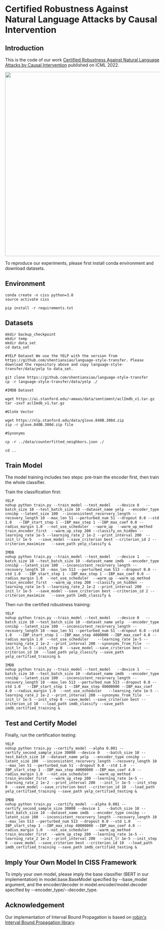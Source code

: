 # Certified Robustness Against Natural Language Attacks by Causal Intervention



## Introduction

This is the code of our work [Certified Robustness Against Natural Language Attacks by Causal Intervention](https://proceedings.mlr.press/v162/zhao22g/zhao22g.pdf) published on ICML 2022.

<div align=center>
<img src="https://github.com/zhao-ht/ConvexCertify/blob/master/pipeline.png" width="600px">
</div>


To reproduce our experiments, please first install conda environment and download datasets.




## Environment



```
conda create -n ciss python=3.8
source activate ciss

pip install -r requirements.txt
```

## Datasets


```
mkdir backup_checkpoint
mkdir temp
mkdir data_set
cd data_set

#YELP Dataset We use the YELP with the version from https://github.com/shentianxiao/language-style-transfer. Please download the repository above and copy language-style-transfer/data/yelp to data_set.

git clone https://github.com/shentianxiao/language-style-transfer
cp -r language-style-transfer/data/yelp ./

#IMDB Dataset

wget https://ai.stanford.edu/~amaas/data/sentiment/aclImdb_v1.tar.gz
tar -zxvf aclImdb_v1.tar.gz

#GloVe Vector

wget https://nlp.stanford.edu/data/glove.840B.300d.zip
zip -r glove.840B.300d.zip file

#Synonyms

cp -r ../data/counterfitted_neighbors.json ./

cd ..
```

## Train Model

The model training includes two steps: pre-train the encoder first, then train the whole classifier.

Train the classification first:



```
YELP
nohup python train.py --train_model --test_model   --device 0   --batch_size 10 --test_batch_size 10 --dataset_name yelp  --encoder_type cnnibp --latent_size 100  --inconsistent_recorvery_length --recovery_length 10 --max_len 51 --perturbed_num 51 --dropout 0.0 --std 1.0   --IBP_start_step 1 --IBP_max_step 1 --IBP_max_coef 0.0 --radius_margin 1.0  --not_use_scheduler  --warm_up  --warm_up_method train_encoder_first  --warm_up_step 200 --classify_on_hidden --learning_rate 1e-5 --learning_rate_2 1e-2 --print_interval 200  --init_lr 1e-5   --save_model --save_criterion best --criterion_id 2 --criterion_maximize   --save_path yelp_classify &

IMDB
nohup python train.py --train_model --test_model   --device 1   --batch_size 10 --test_batch_size 10 --dataset_name imdb  --encoder_type cnnibp --latent_size 100  --inconsistent_recorvery_length --recovery_length 10 --max_len 513 --perturbed_num 513 --dropout 0.0 --std 1.0  --IBP_start_step 1 --IBP_max_step 1 --IBP_max_coef 0.0 --radius_margin 1.0  --not_use_scheduler  --warm_up --warm_up_method train_encoder_first  --warm_up_step 200 --classify_on_hidden --learning_rate 1e-5 --learning_rate_2 1e-2 --print_interval 200  --init_lr 1e-5  --save_model --save_criterion best --criterion_id 2 --criterion_maximize   --save_path imdb_classify &

```

Then run the certified robustness training:

```
YELP
nohup python train.py --train_model --test_model   --device 0   --batch_size 10 --test_batch_size 10 --dataset_name yelp  --encoder_type cnnibp --latent_size 100  --inconsistent_recorvery_length --recovery_length 10 --max_len 51 --perturbed_num 51 --dropout 0.0 --std 1.0   --IBP_start_step 1 --IBP_max_step 4000000 --IBP_max_coef 4.0 --radius_margin 1.0  --not_use_scheduler    --learning_rate 1e-5 --learning_rate_2 1e-2 --print_interval 200 --synonyms_from_file  --init_lr 1e-5 --init_step 0  --save_model --save_criterion best --criterion_id 10  --load_path yelp_classify --save_path yelp_certified_training &

IMDB
nohup python train.py --train_model --test_model   --device 1   --batch_size 10 --test_batch_size 10 --dataset_name imdb  --encoder_type cnnibp --latent_size 100  --inconsistent_recorvery_length --recovery_length 10 --max_len 513 --perturbed_num 513 --dropout 0.0 --std 1.0   --IBP_start_step 1 --IBP_max_step 40000000 --IBP_max_coef 4.0 --radius_margin 1.0  --not_use_scheduler   --learning_rate 1e-5 --learning_rate_2 1e-2 --print_interval 200 --synonyms_from_file  --init_lr 1e-5 --init_step 0 --save_model --save_criterion best --criterion_id 10  --load_path imdb_classify --save_path imdb_certified_training &

```

## Test and Certify Model

Finally, run the certification testing:


```
YELP
nohup python train.py --certify_model --alpha 0.001 --certify_second_sample_size 30000 --device 0   --batch_size 10 --test_batch_size 10 --dataset_name yelp  --encoder_type cnnibp --latent_size 100  --inconsistent_recorvery_length --recovery_length 10 --max_len 51 --perturbed_num 51 --dropout 0.0 --std 1.0  --IBP_start_step 1 --IBP_max_step 40000000 --IBP_max_coef 4.0 --radius_margin 1.0  --not_use_scheduler   --warm_up_method train_encoder_first  --warm_up_step 200 --learning_rate 1e-5 --learning_rate_2 1e-2 --print_interval 200  --init_lr 1e-5 --init_step 0  --save_model --save_criterion best --criterion_id 10  --load_path yelp_certified_training --save_path yelp_certified_testing &

IMDB
nohup python train.py --certify_model  --alpha 0.001 --certify_second_sample_size 30000 --device 1   --batch_size 10 --test_batch_size 10 --dataset_name imdb  --encoder_type cnnibp --latent_size 100  --inconsistent_recorvery_length --recovery_length 10 --max_len 513 --perturbed_num 513 --dropout 0.0 --std 1.0   --IBP_start_step 1 --IBP_max_step 40000000 --IBP_max_coef 4.0 --radius_margin 1.0  --not_use_scheduler   --warm_up_method train_encoder_first  --warm_up_step 200 --learning_rate 1e-5 --learning_rate_2 1e-2 --print_interval 200  --init_lr 1e-5 --init_step 0 --save_model --save_criterion best --criterion_id 10  --load_path imdb_certified_training --save_path imdb_certified_testing &

```

## Imply Your Own Model In CISS Framework

To imply your own model, please imply the base classifier (BERT in our implementation) in model.base.BaseModel specified by --base_model argument, and the encoder/decoder in model.encoder/model.decoder specified by --encoder_type/--decoder_type.


## Acknowledgement

Our implementation of Interval Bound Propagation is based on [robin's Interval Bound Propagation library](https://github.com/robinjia/certified-word-sub).
